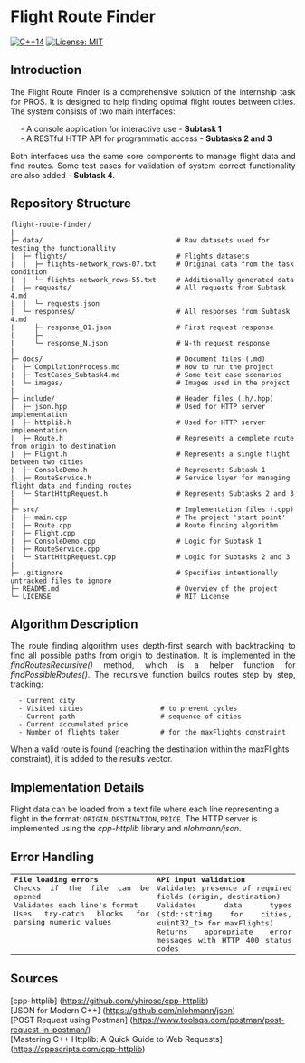 # Flight Route Finder
[![C++14](https://img.shields.io/badge/C%2B%2B-14-blue)](https://en.cppreference.com/w/cpp/14) [![License: MIT](https://img.shields.io/badge/License-MIT-yellow.svg)](https://opensource.org/licenses/MIT)

## Introduction

<p align="justify">The Flight Route Finder is a comprehensive solution of the internship task for PROS. It is designed to help finding optimal flight routes between cities. The system consists of two main interfaces:</p>

&emsp; - A console application for interactive use - **Subtask 1**  
&emsp; - A RESTful HTTP API for programmatic access - **Subtasks 2 and 3**
   
<div align="justify">Both interfaces use the same core components to manage flight data and find routes. Some test cases for validation of system correct functionality are also added - <b>Subtask 4</b>.</div>

## Repository Structure

```
flight-route-finder/
|
├─ data/                                 # Raw datasets used for testing the functionallity
|  ├─ flights/                           # Flights datasets
|  |  ├─ flights-network_rows-07.txt     # Original data from the task condition
|  |  └─ flights-network_rows-55.txt     # Additionally generated data
|  ├─ requests/                          # All requests from Subtask 4.md
|  |  └─ requests.json               
|  └─ responses/                         # All responses from Subtask 4.md
|     ├─ response_01.json                # First request response
|     ├─ ...
|     └─ response_N.json                 # N-th request response
|
├─ docs/                                 # Document files (.md)
|  ├─ CompilationProcess.md              # How to run the project
|  ├─ TestCases_Subtask4.md              # Some test case scenarios
|  └─ images/                            # Images used in the project
|
├─ include/                              # Header files (.h/.hpp)
|  ├─ json.hpp                           # Used for HTTP server implementation
|  ├─ httplib.h                          # Used for HTTP server implementation
|  ├─ Route.h                            # Represents a complete route from origin to destination
|  ├─ Flight.h                           # Represents a single flight between two cities
|  ├─ ConsoleDemo.h                      # Represents Subtask 1
|  ├─ RouteService.h                     # Service layer for managing flight data and finding routes
|  └─ StartHttpRequest.h                 # Represents Subtasks 2 and 3
|
├─ src/                                  # Implementation files (.cpp)
|  ├─ main.cpp                           # The project 'start point'
|  ├─ Route.cpp                          # Route finding algorithm
|  ├─ Flight.cpp                    
|  ├─ ConsoleDemo.cpp                    # Logic for Subtask 1
|  ├─ RouteService.cpp             
|  └─ StartHttpRequest.cpp               # Logic for Subtasks 2 and 3
|
├─ .gitignore                            # Specifies intentionally untracked files to ignore
├─ README.md                             # Overview of the project 
└─ LICENSE                               # MIT License                       
```

## Algorithm Description
<p align="justify">The route finding algorithm uses depth-first search with backtracking to find all possible paths from origin to destination. It is implemented in the <i>findRoutesRecursive()</i> method, which is a helper function for <i>findPossibleRoutes()</i>. The recursive function builds routes step by step, tracking:</p>

```
  - Current city  
  - Visited cities                   # to prevent cycles 
  - Current path                     # sequence of cities 
  - Current accumulated price  
  - Number of flights taken          # for the maxFlights constraint
```
When a valid route is found (reaching the destination within the maxFlights constraint), it is added to the results vector.

## Implementation Details
Flight data can be loaded from a text file where each line representing a flight in the format: ` ORIGIN,DESTINATION,PRICE `. The HTTP server is implemented using the _cpp-httplib_ library and _nlohmann/json_.

## Error Handling
<table style="width: 100%; font-family: monospace;">
  <tr>
    <td style="vertical-align: top; width: 50%; text-align: justify">
      <strong>File loading errors</strong><br>
      Checks if the file can be opened<br>
      Validates each line's format<br>
      Uses try-catch blocks for parsing numeric values
    </td>
    <td style="vertical-align: top; width: 50%; text-align: justify">
      <strong>API input validation</strong><br>
      Validates presence of required fields (origin, destination)<br>
      Validates data types (<code>std::string</code> for cities, <code>&lt;uint32_t&gt;</code> for maxFlights)<br>
      Returns appropriate error messages with HTTP 400 status codes
    </td>
  </tr>
</table>

## Sources
[cpp-httplib] (https://github.com/yhirose/cpp-httplib)  
[JSON for Modern C++] (https://github.com/nlohmann/json)  
[POST Request using Postman] (https://www.toolsqa.com/postman/post-request-in-postman/)  
[Mastering C++ Httplib: A Quick Guide to Web Requests] (https://cppscripts.com/cpp-httplib)
